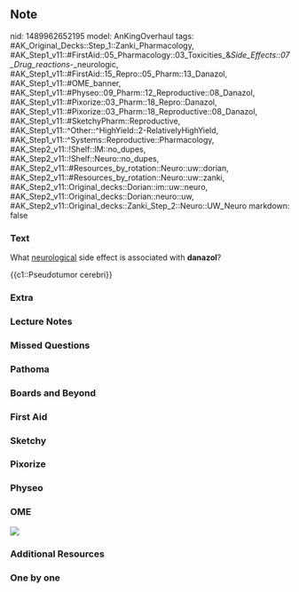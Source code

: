 ## Note
nid: 1489962652195
model: AnKingOverhaul
tags: #AK_Original_Decks::Step_1::Zanki_Pharmacology, #AK_Step1_v11::#FirstAid::05_Pharmacology::03_Toxicities_&_Side_Effects::07_Drug_reactions_-_neurologic, #AK_Step1_v11::#FirstAid::15_Repro::05_Pharm::13_Danazol, #AK_Step1_v11::#OME_banner, #AK_Step1_v11::#Physeo::09_Pharm::12_Reproductive::08_Danazol, #AK_Step1_v11::#Pixorize::03_Pharm::18_Repro::Danazol, #AK_Step1_v11::#Pixorize::03_Pharm::18_Reproductive::08_Danazol, #AK_Step1_v11::#SketchyPharm::Reproductive, #AK_Step1_v11::^Other::^HighYield::2-RelativelyHighYield, #AK_Step1_v11::^Systems::Reproductive::Pharmacology, #AK_Step2_v11::!Shelf::IM::no_dupes, #AK_Step2_v11::!Shelf::Neuro::no_dupes, #AK_Step2_v11::#Resources_by_rotation::Neuro::uw::dorian, #AK_Step2_v11::#Resources_by_rotation::Neuro::uw::zanki, #AK_Step2_v11::Original_decks::Dorian::im::uw::neuro, #AK_Step2_v11::Original_decks::Dorian::neuro::uw, #AK_Step2_v11::Original_decks::Zanki_Step_2::Neuro::UW_Neuro
markdown: false

### Text
What <u>neurological</u> side effect is associated with
<b>danazol</b>?
<div>
  {{c1::Pseudotumor cerebri}}
</div>

### Extra


### Lecture Notes


### Missed Questions


### Pathoma


### Boards and Beyond


### First Aid


### Sketchy


### Pixorize


### Physeo


### OME
<div class="ome-widget">
  <a href="https://onlinemeded.org?ref=anki"><img src=
  "_OME_AnkiFlashcards_General_3.png"></a>
</div>

### Additional Resources


### One by one

